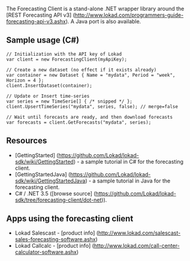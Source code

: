 The Forecasting Client is a stand-alone .NET wrapper library around the [REST Forecasting API v3] (http://www.lokad.com/programmers-guide-forecasting-api-v3.ashx). A Java port is also available.

## Sample usage (C#)
	// Initialization with the API key of Lokad
	var client = new ForecastingClient(myApiKey);

	// Create a new dataset (no effect if it exists already)
	var container = new Dataset { Name = "mydata", Period = "week", Horizon = 4 };
	client.InsertDataset(container); 

	// Update or Insert time-series
	var series = new TimeSerie[] { /* snipped */ };
	client.UpsertTimeSeries("mydata", series, false); // merge=false

	// Wait until forecasts are ready, and then download forecasts
	var forecasts = client.GetForecasts("mydata", series);
	
## Resources

* [GettingStarted] (https://github.com/Lokad/lokad-sdk/wiki/GettingStarted) - a sample tutorial in C# for the forecasting client.
* [GettingStartedJava] (https://github.com/Lokad/lokad-sdk/wiki/GettingStartedJava) - a sample tutorial in Java for the forecasting client.
* C# / .NET 3.5 ([browse source] (https://github.com/Lokad/lokad-sdk/tree/forecasting-client/dot-net)).

## Apps using the forecasting client
* Lokad Salescast - [product info] (http://www.lokad.com/salescast-sales-forecasting-software.ashx)
* Lokad Callcalc - [product info] (http://www.lokad.com/call-center-calculator-software.ashx)